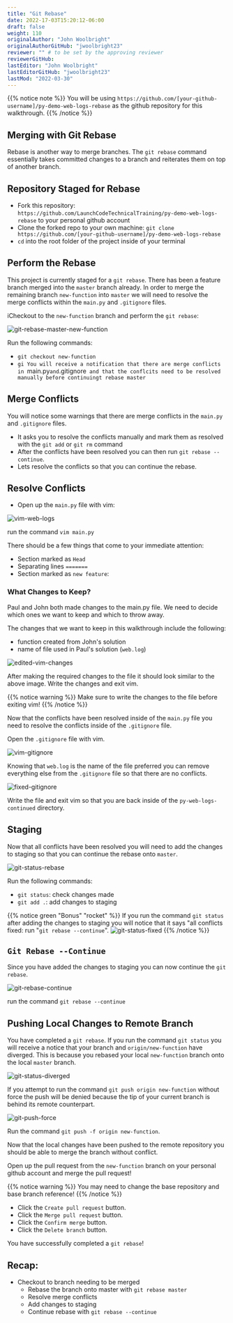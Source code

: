```yaml
---
title: "Git Rebase"
date: 2022-17-03T15:20:12-06:00
draft: false
weight: 110
originalAuthor: "John Woolbright"
originalAuthorGitHub: "jwoolbright23"
reviewer: "" # to be set by the approving reviewer
reviewerGitHub:
lastEditor: "John Woolbright"
lastEditorGitHub: "jwoolbright23"
lastMod: "2022-03-30"
---
```


{{% notice note %}}
You will be using `https://github.com/[your-github-username]/py-demo-web-logs-rebase` as the github repository for this walkthrough.
{{% /notice %}}

## Merging with Git Rebase

Rebase is another way to merge branches. The `git rebase` command essentially takes committed changes to a branch and reiterates them on top of another branch.

## Repository Staged for Rebase

- Fork this repository: `https://github.com/LaunchCodeTechnicalTraining/py-demo-web-logs-rebase` to your personal github account
- Clone the forked repo to your own machine: `git clone https://github.com/[your-github-username]/py-demo-web-logs-rebase`
- `cd` into the root folder of the project inside of your terminal

## Perform the Rebase

This project is currently staged for a `git rebase`. There has been a feature branch merged into the `master` branch already. In order to merge the remaining branch `new-function` into `master` we will need to resolve the merge conflicts within the `main.py` and `.gitignore` files.

iCheckout to the `new-function` branch and perform the `git rebase`:

![git-rebase-master-new-function](pictures/git-rebase-master-new-function.png?classes=border)

Run the following commands:
- `git checkout new-function`
- `gi You will receive a notification that there are merge conflicts in `main.py` and `.gitignore` and that the conflcits need to be resolved manually before continuingt rebase master`

## Merge Conflicts

You will notice some warnings that there are merge conflicts in the `main.py` and `.gitignore` files. 
- It asks you to resolve the conflicts manually and mark them as resolved with the `git add` or `git rm` command
- After the conflicts have been resolved you can then run `git rebase --continue`. 
- Lets resolve the conflicts so that you can continue the rebase.

## Resolve Conflicts
- Open up the `main.py` file with vim:

 ![vim-web-logs](pictures/vim-main-py.png?classes=border)

 run the command `vim main.py`

There should be a few things that come to your immediate attention:
- Section marked as `Head`
- Separating lines `=======`
- Section marked as `new feature`:

<!-- TODO: Write explanation of above sections -->

### What Changes to Keep?

Paul and John both made changes to the main.py file. We need to decide which ones we want to keep and which to throw away. 

The changes that we want to keep in this walkthrough include the following:
- function created from John's solution
- name of file used in Paul's solution (`web.log`)

![edited-vim-changes](pictures/edited-vim-changes.png?classes=border)

After making the required changes to the file it should look similar to the above image. Write the changes and exit vim.

{{% notice warning %}}
Make sure to write the changes to the file before exiting vim!
{{% /notice %}}

Now that the conflicts have been resolved inside of the `main.py` file you need to resolve the conflicts inside of the `.gitignore` file.

Open the `.gitignore` file with vim.

![vim-gitignore](pictures/vim-gitignore.png?classes=border)

Knowing that `web.log` is the name of the file preferred you can remove everything else from the `.gitignore` file so that there are no conflicts.

![fixed-gitignore](pictures/fixed-gitignore.png?classes=border)

Write the file and exit vim so that you are back inside of the `py-web-logs-continued` directory.

## Staging

Now that all conflicts have been resolved you will need to add the changes to staging so that you can continue the rebase onto `master`.

![git-status-rebase](pictures/git-status-rebase.png?classes=border)

Run the following commands:
- `git status`: check changes made
- `git add .`: add changes to staging

{{% notice green "Bonus" "rocket" %}}
If you run the command `git status` after adding the changes to staging you will notice that it says "all conflicts fixed: run "`git rebase --continue`".
![git-status-fixed](pictures/git-status-fixed.png?classes=border)
{{% /notice %}}

## `Git Rebase --Continue`

Since you have added the changes to staging you can now continue the `git rebase`.

![git-rebase-continue](pictures/git-rebase-continue.png?classes=border)

run the command `git rebase --continue`

## Pushing Local Changes to Remote Branch

You have completed a `git rebase`. If you run the command `git status` you will receive a notice that your branch and `origin/new-function` have diverged. This is because you rebased your local `new-function` branch onto the local `master` branch. 

![git-status-diverged](pictures/git-status-diverged.png?classes=border)

If you attempt to run the command `git push origin new-function` without force the push will be denied because the tip of your current branch is behind its remote counterpart.

<!-- TODO: notes on the above for further explanation -->

![git-push-force](pictures/git-push-force.png?classes=border)

Run the command `git push -f origin new-function`.

<!-- TODO: notes on the above line for further explanation -->

Now that the local changes have been pushed to the remote repository you should be able to merge the branch without conflict.

Open up the pull request from the `new-function` branch on your personal github account and merge the pull request!

{{% notice warning %}}
You may need to change the base repository and base branch reference!
{{% /notice %}}

- Click the `Create pull request` button.
- Click the `Merge pull request` button.
- Click the `Confirm merge` button.
- Click the `Delete branch` button.

You have successfully completed a `git rebase`!

## Recap:
- Checkout to branch needing to be merged
  - Rebase the branch onto master with `git rebase master`
  - Resolve merge conflicts
  - Add changes to staging
  - Continue rebase with `git rebase --continue`










